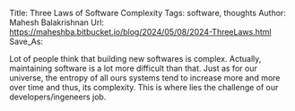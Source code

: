 Title: Three Laws of Software Complexity
Tags: software, thoughts
Author: Mahesh Balakrishnan
Url: https://maheshba.bitbucket.io/blog/2024/05/08/2024-ThreeLaws.html
Save_As:

Lot of people think that building new softwares is complex. Actually, maintaining software is a lot more difficult than that.
Just as for our universe, the entropy of all ours systems tend to increase more and more over time and thus, its complexity.
This is where lies the challenge of our developers/ingeneers job.
